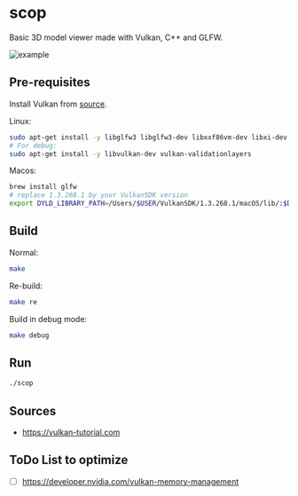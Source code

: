 # scop

Basic 3D model viewer made with Vulkan, C++ and GLFW.

![example](https://media.discordapp.net/attachments/859094290667143168/1195341166397374537/VirtualBox_ubuntu_12_01_2024_13_18_15.png?ex=65b3a336&is=65a12e36&hm=445ea2cc7007832f52a95a4d099e3ad104840f3e9cf34ff39c9882d1e993d26c&=&format=webp&quality=lossless)

## Pre-requisites

Install Vulkan from [source](https://vulkan.lunarg.com/).

Linux:

```bash
sudo apt-get install -y libglfw3 libglfw3-dev libxxf86vm-dev libxi-dev
# For debug:
sudo apt-get install -y libvulkan-dev vulkan-validationlayers
```

Macos:

```bash
brew install glfw
# replace 1.3.268.1 by your VulkanSDK version
export DYLD_LIBRARY_PATH=/Users/$USER/VulkanSDK/1.3.268.1/macOS/lib/:$DYLD_LIBRARY_PATH
```

## Build

Normal:

```bash
make
```

Re-build:

```bash
make re
```

Build in debug mode:

```bash
make debug
```

## Run

```bash
./scop
```

## Sources

- https://vulkan-tutorial.com

## ToDo List to optimize

- [ ] https://developer.nvidia.com/vulkan-memory-management

